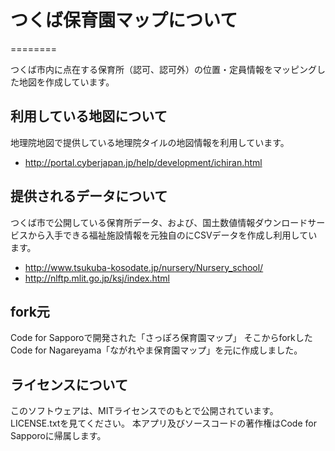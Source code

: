 # つくば保育園マップについて
========

つくば市内に点在する保育所（認可、認可外）の位置・定員情報をマッピングした地図を作成しています。

## 利用している地図について

地理院地図で提供している地理院タイルの地図情報を利用しています。

- http://portal.cyberjapan.jp/help/development/ichiran.html

## 提供されるデータについて

つくば市で公開している保育所データ、および、国土数値情報ダウンロードサービスから入手できる福祉施設情報を元独自のにCSVデータを作成し利用しています。

- http://www.tsukuba-kosodate.jp/nursery/Nursery_school/
- http://nlftp.mlit.go.jp/ksj/index.html

## fork元

Code for Sapporoで開発された「さっぽろ保育園マップ」
そこからforkしたCode for Nagareyama「ながれやま保育園マップ」を元に作成しました。

## ライセンスについて
このソフトウェアは、MITライセンスでのもとで公開されています。LICENSE.txtを見てください。
本アプリ及びソースコードの著作権はCode for Sapporoに帰属します。
